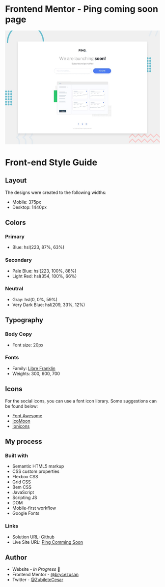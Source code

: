 # Frontend Mentor - Ping coming soon page

![Ping coming soon page](./dist/design/desktop-preview.jpg)

# Front-end Style Guide
## Layout

The designs were created to the following widths:

- Mobile: 375px
- Desktop: 1440px

## Colors

### Primary

- Blue: hsl(223, 87%, 63%)

### Secondary

- Pale Blue: hsl(223, 100%, 88%)
- Light Red: hsl(354, 100%, 66%)

### Neutral

- Gray: hsl(0, 0%, 59%)
- Very Dark Blue: hsl(209, 33%, 12%)

## Typography

### Body Copy

- Font size: 20px

### Fonts

- Family: [Libre Franklin](https://fonts.google.com/specimen/Libre+Franklin)
- Weights: 300, 600, 700

## Icons

For the social icons, you can use a font icon library. Some suggestions can be found below:

- [Font Awesome](https://fontawesome.com/)
- [IcoMoon](https://icomoon.io/)
- [Ionicons](https://ionicons.com/)


## My process

### Built with

- Semantic HTML5 markup
- CSS custom properties
- Flexbox CSS
- Grid CSS
- Bem CSS
- JavaScript
- Scripting JS
- DOM
- Mobile-first workflow
- Google Fonts
### Links

- Solution URL: [Github](https://github.com/brycezusan/frontend-mentor-challenges)
- Live Site URL: [Ping Comming Soon](https://65e186cae014d5945564a8e3--dainty-cucurucho-ee8d90.netlify.app/)

## Author

- Website - _In Progress_ 👋
- Frontend Mentor - [@brycezusan](https://www.frontendmentor.io/profile/brycezusan)
- Twitter - [@ZubileteCesar](https://www.twitter.com/ZubileteCesar)


